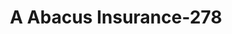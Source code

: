 ---
f_zip-code: 34952
f_state-code: FL
title: A Abacus Insurance-278
f_phone: 772-343-0223
f_city-only: Port Saint Lucie
f_address: 8721 South Ushighway 1 Port Saint Lucie
f_location-unique-id: '278'
slug: a-abacus-insurance-278
updated-on: '2024-05-30T13:46:58.046Z'
created-on: '2024-05-30T13:36:59.803Z'
published-on: '2024-05-30T13:54:32.469Z'
f_city-state: cms/city/port-saint-lucie-fl.md
f_company: cms/company/a-abacus-insurance.md
f_state: cms/state/florida.md
layout: '[payday-loan].html'
tags: payday-loan
---